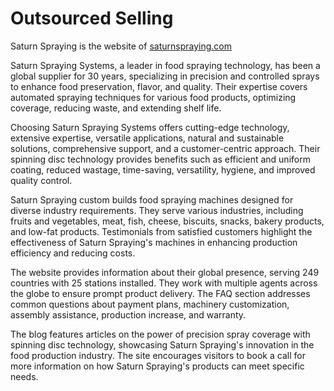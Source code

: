 # Outsourced Selling
Saturn Spraying is the website of [saturnspraying.com](https://saturnspraying.com)

Saturn Spraying Systems, a leader in food spraying technology, has been a global supplier for 30 years, specializing in precision and controlled sprays to enhance food preservation, flavor, and quality. Their expertise covers automated spraying techniques for various food products, optimizing coverage, reducing waste, and extending shelf life.

Choosing Saturn Spraying Systems offers cutting-edge technology, extensive expertise, versatile applications, natural and sustainable solutions, comprehensive support, and a customer-centric approach. Their spinning disc technology provides benefits such as efficient and uniform coating, reduced wastage, time-saving, versatility, hygiene, and improved quality control.

Saturn Spraying custom builds food spraying machines designed for diverse industry requirements. They serve various industries, including fruits and vegetables, meat, fish, cheese, biscuits, snacks, bakery products, and low-fat products. Testimonials from satisfied customers highlight the effectiveness of Saturn Spraying's machines in enhancing production efficiency and reducing costs.

The website provides information about their global presence, serving 249 countries with 25 stations installed. They work with multiple agents across the globe to ensure prompt product delivery. The FAQ section addresses common questions about payment plans, machinery customization, assembly assistance, production increase, and warranty.

The blog features articles on the power of precision spray coverage with spinning disc technology, showcasing Saturn Spraying's innovation in the food production industry. The site encourages visitors to book a call for more information on how Saturn Spraying's products can meet specific needs.